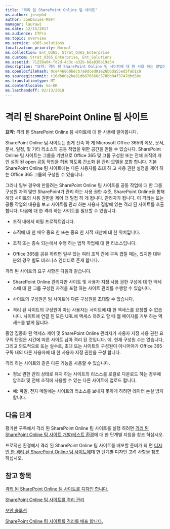 ```yaml
---
title: "격리 된 SharePoint Online 팀 사이트"
ms.author: josephd
author: JoeDavies-MSFT
manager: laurawi
ms.date: 12/15/2017
ms.audience: ITPro
ms.topic: overview
ms.service: o365-solutions
localization_priority: Normal
ms.collection: Ent_O365, Strat_O365_Enterprise
ms.custom: Strat_O365_Enterprise, Ent_Solutions
ms.assetid: 71250a04-fd2d-4c3c-a32b-b8a838b19a54
description: "요약: 격리 된 SharePoint Online 팀 사이트에 대 한 사용 하는 방법에 대 한 설명입니다."
ms.openlocfilehash: 0ce446860becb7a9dced91e26b6da55ed5fab1c9
ms.sourcegitcommit: c16db80a2be81db876566c578bb04f3747dbd50c
ms.translationtype: MT
ms.contentlocale: ko-KR
ms.lasthandoff: 02/13/2018
---
```

# <a name="isolated-sharepoint-online-team-sites"></a>격리 된 SharePoint Online 팀 사이트

 **요약:** 격리 된 SharePoint Online 팀 사이트에 대 한 사용에 알아봅니다.
  
SharePoint Online 팀 사이트는 쉽게 신속 하 게 Microsoft Office 365의 메모, 문서, 문서, 일정, 및 기타 리소스의 공동 작업을 위한 공간을 만들 수 있습니다. SharePoint Online 팀 사이트는 그룹을 기반으로 Office 365 및 그룹 구성원 또는 전체 조직의 개인 설정 된 open 공동 작업을 허용 하도록 간소화 된 관리 모델을 포함 합니다. 기본 SharePoint Online 팀 사이트에는 다른 사용자를 초대 하 고 사용 권한 설정을 제어 하는 Office 365 그룹의 구성원 수 있습니다.
  
그러나 일부 경우에 만들려는 SharePoint Online 팀 사이트를 공동 작업에 대 한 그룹 구성원 자격 및만 SharePoint가 관리 하는 사용 권한 수준, SharePoint Online을 통해 해당 사이트의 사용 권한을 제어 더 밀접 하 게 됩니다. 관리자가 됩니다. 이 격리는 또는 공동 작업의 내용을 보고 사이트를 관리 하는 사용자 집합에 있는 격리 된 사이트를 호출 합니다. 다음에 대 한 격리 하는 사이트를 필요할 수 있습니다.
  
- 조직 내에서 비밀 프로젝트입니다.
    
- 조직에 대 한 매우 중요 한 또는 중요 한 지적 재산에 대 한 위치입니다.
    
- 조직 또는 종속 되는에서 수행 하는 법적 작업에 대 한 리소스입니다.
    
- Office 365를 공유 하려면 일부 있는 여러 조직 간에 구독 겹칠 때는, 있지만 대부분의 경우 별도 비즈니스 엔터티로 존재 합니다.
    
격리 된 사이트의 요구 사항은 다음과 같습니다.
  
- SharePoint Online 관리자만 사이트 및 사용자 지정 사용 권한 구성에 대 한 액세스에 대 한 그룹 구성원 자격을 포함 하는 사이트 관리를 수행할 수 있습니다.
    
- 사이트의 구성원은 팀 사이트에 다른 구성원을 초대할 수 없습니다.
    
- 격리 된 사이트의 구성원이 아닌 사용자는 사이트에 대 한 액세스를 요청할 수 없습니다. 사이트에 연결 된 모든 URL에 액세스 하려고 할 때 웹 페이지를 거부 하는 액세스를 받게 됩니다.
    
중앙 집중화 된 액세스 제어 및 SharePoint Online 관리자가 사용자 지정 사용 권한 요구의 단점은 시간에 따른 사이트 남아 격리 된 것입니다. 예, 현재 구성원 수는 없습니다, 그리고 의도적으로 또는 실수로, 초대 또는 사이트의 구성원이 아니어야가 Office 365 구독 내의 다른 사용자에 대 한 사용자 지정 권한을 구성 합니다.
  
격리 하는 사이트와 같은 다른 기능을 사용할 수 있습니다.
  
- 정보 권한 관리 상태로 유지 하는 사이트의 리소스를 로컬로 다운로드 하는 경우에 암호화 및 전체 조직에 사용할 수 있는 다른 사이트에 업로드 합니다.
    
- 예: 파일, 전자 메일에는 사이트의 리소스를 보내지 못하게 하려면 데이터 손실 방지 합니다.
    
## <a name="next-steps"></a>다음 단계

평가판 구독에서 격리 된 SharePoint Online 팀 사이트를 실행 하려면 [격리 된 SharePoint Online 팀 사이트 개발/테스트 환경](isolated-sharepoint-online-team-site-dev-test-environment.md)에 대 한 단계별 지침을 참조 하십시오.
  
프로덕션 환경에서 격리 된 SharePoint Online 팀 사이트를 배포할 준비가 되 면 [디자인 한 격리 된 SharePoint Online 팀 사이트에](design-an-isolated-sharepoint-online-team-site.md)대 한 단계별 디자인 고려 사항을 참조 하십시오.
  
## <a name="see-also"></a>참고 항목

[격리 된 SharePoint Online 팀 사이트를 디자인 합니다.](design-an-isolated-sharepoint-online-team-site.md)
  
[SharePoint Online 팀 사이트를 격리 관리](manage-an-isolated-sharepoint-online-team-site.md)
  
[보안 솔루션](security-solutions.md)

[SharePoint Online 팀 사이트를 격리를 배포 합니다.](deploy-an-isolated-sharepoint-online-team-site.md)


